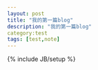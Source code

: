 ```yaml
---
layout: post
title: "我的第一篇blog"
description: "我的第一篇blog"
category:test 
tags: [test,note]
---
```

{% include JB/setup %}
